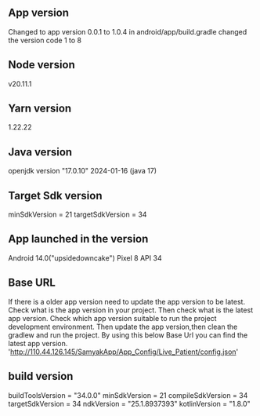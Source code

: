 
## App version
Changed to app version 0.0.1 to 1.0.4 in android/app/build.gradle
changed the version code 1 to 8

## Node version
v20.11.1

## Yarn version
1.22.22

## Java version
openjdk version "17.0.10" 2024-01-16 (java 17)

## Target Sdk version
minSdkVersion = 21 targetSdkVersion = 34

## App launched in the version
Android 14.0("upsidedowncake") Pixel 8  API 34

## Base URL
If there is a older app version need to update the app version to be latest. Check what is the app version in your project. Then check what is the latest app version. Check which app version suitable to run the project development environment. Then update the app version,then clean the gradlew and run the project. By using this below Base Url you can find the latest app version. 'http://110.44.126.145/SamyakApp/App_Config/Live_Patient/config.json'


## build version
 buildToolsVersion = "34.0.0"
        minSdkVersion = 21
        compileSdkVersion = 34
        targetSdkVersion = 34
        ndkVersion = "25.1.8937393"
        kotlinVersion = "1.8.0"